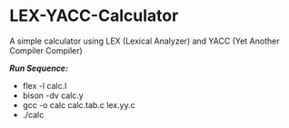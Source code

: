 # LEX-YACC-Calculator
A simple calculator using LEX (Lexical Analyzer) and YACC (Yet Another Compiler Compiler)

***Run Sequence:***
- flex -l calc.l
- bison -dv calc.y
- gcc -o calc calc.tab.c lex.yy.c
 - ./calc
